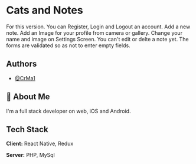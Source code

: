 
# Cats and Notes

For this version.
You can Register, Login and Logout an account.
Add a new note.
Add an Image for your profile from camera or gallery.
Change your name and image on Settings Screen.
You can't edit or delte a note yet.
The forms are validated so as not to enter empty fields.


## Authors

- [@CrMa1](https://www.github.com/CrMa1)


## 🚀 About Me
I'm a full stack developer on web, iOS and Android.


## Tech Stack

**Client:** React Native, Redux

**Server:** PHP, MySql

